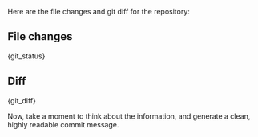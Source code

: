 Here are the file changes and git diff for the repository:

## File changes
{git_status}

## Diff
{git_diff}

Now, take a moment to think about the information, and generate a
clean, highly readable commit message.
